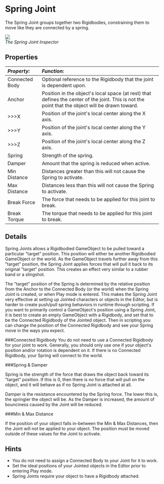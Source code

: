 Spring Joint
============

The <span class=keyword>Spring Joint</span> groups together two <span class=keyword>Rigidbodies</span>, constraining them to move like they are connected by a spring.


![](http://docwiki.hq.unity3d.com/uploads/Main/Inspector-SpringJoint.png)  
_The Spring Joint <span class=keyword>Inspector</span>_

Properties
----------



|**_Property:_** |**_Function:_** |
|:---|:---|
|<span class=component>Connected Body</span> |Optional reference to the Rigidbody that the joint is dependent upon.|
|<span class=component>Anchor</span>         |Position in the object's local space (at rest) that defines the center of the joint. This is not the point that the object will be drawn toward.|
|>>><span class=component>X</span>           |Position of the joint's local center along the X axis. |
|>>><span class=component>Y</span>           |Position of the joint's local center along the Y axis. |
|>>><span class=component>Z</span>           |Position of the joint's local center along the Z axis. |
|<span class=component>Spring</span>       |Strength of the spring.|
|<span class=component>Damper</span>       |Amount that the spring is reduced when active. |
|<span class=component>Min Distance</span> |Distances greater than this will not cause the Spring to activate. |
|<span class=component>Max Distance</span> |Distances less than this will not cause the Spring to activate. |
|<span class=component>Break Force</span>  |The force that needs to be applied for this joint to break. |
|<span class=component>Break Torque</span> |The torque that needs to be applied for this joint to break. |

Details
-------


Spring Joints allows a Rigidbodied <span class=keyword>GameObject</span> to be pulled toward a particular "target" position.  This position will either be another Rigidbodied GameObject or the world.  As the GameObject travels further away from this "target" position, the Spring Joint applies forces that will pull it back to its original "target" position.  This creates an effect very similar to a rubber band or a slingshot.

The "target" position of the Spring is determined by the relative position from the <span class=component>Anchor</span> to the <span class=component>Connected Body</span> (or the world) when the Spring Joint is created, or when Play mode is entered.  This makes the Spring Joint very effective at setting up Jointed characters or objects in the Editor, but is harder to create push/pull spring behaviors in runtime through scripting.  If you want to primarily control a GameObject's position using a Spring Joint, it is best to create an empty GameObject with a Rigidbody, and set that to be the <span class=component>Connected Rigidbody</span> of the Jointed object.  Then in scripting you can change the position of the <span class=component>Connected Rigidbody</span> and see your Spring move in the ways you expect.

###Connected Rigidbody
You do not need to use a <span class=component>Connected Rigidbody</span> for your joint to work.  Generally, you should only use one if your object's position and/or rotation is dependent on it.  If there is no <span class=component>Connected Rigidbody</span>, your Spring will connect to the world.

###Spring & Damper

<span class=component>Spring</span> is the strength of the force that draws the object back toward its "target" position.  If this is 0, then there is no force that will pull on the object, and it will behave as if no Spring Joint is attached at all.

<span class=component>Damper</span> is the resistance encountered by the <span class=component>Spring</span> force.  The lower this is, the springier the object will be.  As the <span class=component>Damper</span> is increased, the amount of bounciness caused by the Joint will be reduced.

###Min & Max Distance

If the position of your object falls in-between the <span class=component>Min</span> & <span class=component>Max Distances</span>, then the Joint will not be applied to your object.  The position must be moved outside of these values for the Joint to activate.

Hints
-----

* You do not need to assign a <span class=component>Connected Body</span> to your Joint for it to work.
* Set the ideal positions of your Jointed objects in the Editor prior to entering Play mode.
* Spring Joints require your object to have a Rigidbody attached.

